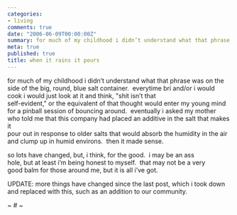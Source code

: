 ```yaml
---
categories:
- living
comments: true
date: "2006-06-09T00:00:00Z"
summary: for much of my childhood i didn’t understand what that phrase was on the
meta: true
published: true
title: when it rains it pours
---
```


for much of my childhood i didn’t understand what that phrase was on the  
side of the big, round, blue salt container.  everytime bri and/or i would  
cook i would just look at it and think, "shit isn’t that  
self-evident," or the equivalent of that thought would enter my young mind  
for a pinball session of bouncing around.  eventually i asked my mother  
who told me that this company had placed an additive in the salt that makes it  
pour out in response to older salts that would absorb the humidity in the air  
and clump up in humid environs.  then it made sense.

so lots have changed, but, i think, for the good.  i may be an ass  
hole, but at least i’m being honest to myself.  that may not be a very  
good balm for those around me, but it is all i’ve got.

UPDATE: more things have changed since the last post, which i took down and replaced with this, such as an addition to our community.

~ # ~